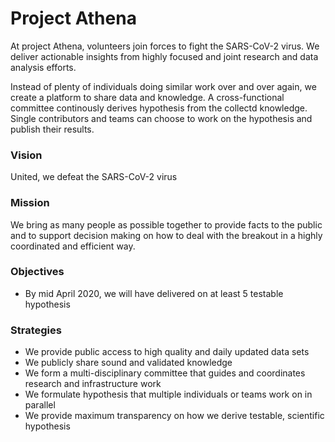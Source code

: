 # Project Athena

At project Athena, volunteers join forces to fight the SARS-CoV-2 virus. We deliver actionable insights from highly focused and joint research and data analysis efforts. 

Instead of plenty of individuals doing similar work over and over again, we create a platform to share data and knowledge. A cross-functional committee continously derives hypothesis from the collectd knowledge. Single contributors and teams can choose to work on the hypothesis and publish their results. 

### Vision

United, we defeat the SARS-CoV-2 virus

### Mission

We bring as many people as possible together to provide facts to the public and to support decision making on how to deal with the breakout in a highly coordinated and efficient way.

### Objectives

- By mid April 2020, we will have delivered on at least 5 testable hypothesis

### Strategies

- We provide public access to high quality and daily updated data sets
- We publicly share sound and validated knowledge 
- We form a multi-disciplinary committee that guides and coordinates research and infrastructure work
- We formulate hypothesis that multiple individuals or teams work on in parallel
- We provide maximum transparency on how we derive testable, scientific hypothesis 
